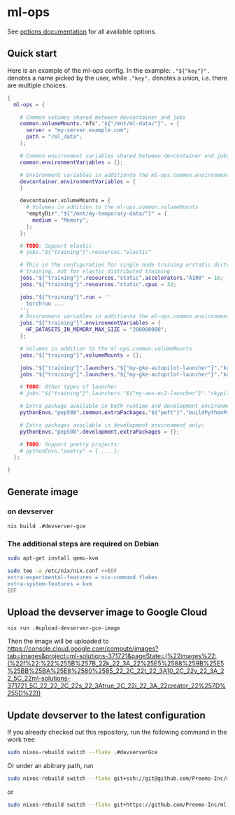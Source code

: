 # ml-ops

See [options documentation](options.md) for all available options.
## Quick start

Here is an example of the ml-ops config. In the example: `."${"key"}".` denotes a name picked by the user, while `."key".` denotes a union, i.e. there are multiple choices.

``` nix
{
  ml-ops = {

    # Common volumes shared between devcontainer and jobs
    common.volumeMounts."nfs"."${"/mnt/ml-data/"}". = {
      server = "my-server.example.com";
      path = "/ml_data";
    };

    # Common environment variables shared between devcontainer and jobs
    common.environmentVariables = {};

    # Environment variables in additionto the ml-ops.common.environmentVariables
    devcontainer.environmentVariables = {
    }

    devcontainer.volumeMounts = {
      # Volumes in addition to the ml-ops.common.volumeMounts
      "emptyDir"."${"/mnt/my-temporary-data/"}" = {
        medium = "Memory";
      };
    };

    # TODO: Support elastic
    # jobs."${"training"}".resources."elastic"

    # This is the configuration for single node training orstatic distributed
    # training, not for elastic distributed training
    jobs."${"training"}".resources."static".accelerators."A100" = 16;
    jobs."${"training"}".resources."static".cpus = 32;

    jobs."${"training"}".run = ''
      torchrun ...
    '';
    # Environment variables in additionto the ml-ops.common.environmentVariables
    jobs."${"training"}".environmentVariables = {
      HF_DATASETS_IN_MEMORY_MAX_SIZE = "200000000";
    };

    # Volumes in addition to the ml-ops.common.volumeMounts
    jobs."${"training"}".volumeMounts = {};

    jobs."${"training"}".launchers."${"my-gke-autopilot-launcher"}"."kubernetes".imageRegistry = "us-central1-docker.pkg.dev/ml-solutions-371721/training-images";
    jobs."${"training"}".launchers."${"my-gke-autopilot-launcher"}"."kubernetes".namespace = "default";

    # TODO: Other types of launcher
    # jobs."${"training"}".launchers."${"my-aws-ec2-launcher"}"."skypilot" = { ... };

    # Extra package available in both runtime and development environment:
    pythonEnvs."pep508".common.extraPackages."${"peft"}"."buildPythonPackage".src = peft-src;

    # Extra packages available in development environment only:
    pythonEnvs."pep508".development.extraPackages = {};

    # TODO: Support poetry projects:
    # pythonEnvs."poetry" = { ... };
  };

}
```

## Generate image

### on devserver

```
nix build .#devserver-gce
```

### The additional steps are required on Debian

``` bash
sudo apt-get install qemu-kvm

sudo tee -a /etc/nix/nix.conf <<EOF
extra-experimental-features = nix-command flakes
extra-system-features = kvm
EOF
```
## Upload the devserver image to Google Cloud

```
nix run .#upload-devserver-gce-image
```

Then the image will be uploaded to https://console.cloud.google.com/compute/images?tab=images&project=ml-solutions-371721&pageState=(%22images%22:(%22f%22:%22%255B%257B_22k_22_3A_22%25E5%2588%259B%25E5%25BB%25BA%25E8%2580%2585_22_2C_22t_22_3A10_2C_22v_22_3A_22_5C_22ml-solutions-371721_5C_22_22_2C_22s_22_3Atrue_2C_22i_22_3A_22creator_22%257D%255D%22))

## Update devserver to the latest configuration

If you already checked out this repository, run the following command in the work tree
``` bash
sudo nixos-rebuild switch --flake .#devserverGce
```

Or under an abitrary path, run 
``` bash
sudo nixos-rebuild switch --flake git+ssh://git@github.com/Preemo-Inc/ml-ops.git#devserverGce
```
or
``` bash
sudo nixos-rebuild switch --flake git+https://github.com/Preemo-Inc/ml-ops.git#devserverGce
```
